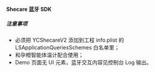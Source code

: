 
#### Shecare 蓝牙 SDK

##### 注意事项
- 必须把 YCShecareV2 添加到工程 info.plist 的 LSApplicationQueriesSchemes 白名单里；
- 和孕橙智能体温计配合使用；
- Demo 页面无 UI 元素，蓝牙交互内容见控制台 Log 输出。